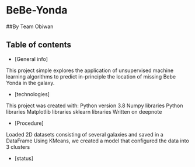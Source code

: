 # BeBe-Yonda

##By Team Obiwan

## Table of contents

* [General info]

This project simple explores the application of unsupervised machine learning algorithms to predict in-principle the location of missing Bebe Yonda in the galaxy.

* [technologies]

This project was created with:
  Python version 3.8
  Numpy libraries
  Python libraries
  Matplotlib libraries
  sklearn libraries
  Written on deepnote
  
* [Procedure]

Loaded 2D datasets consisting of several galaxies and saved in a DataFrame
Using KMeans, we created a model that configured the data into 3 clusters


* [status]
